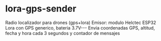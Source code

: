 # lora-gps-sender
Radio localizador para drones (gps+lora)
Emisor: modulo Helctec ESP32 Lora con GPS generico, 
bateria 3.7V---
Envia coordenadas GPS, altitud, fecha y hora cada 3 segundos 
 y contador de mensajes

